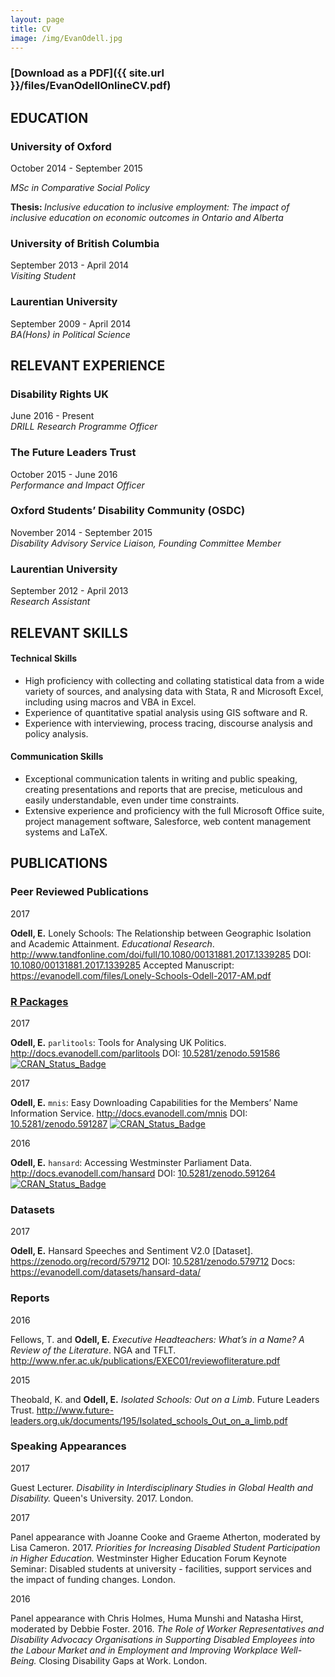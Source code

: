 ```yaml
---
layout: page
title: CV
image: /img/EvanOdell.jpg
---
```


### [Download as a PDF]({{ site.url }}/files/EvanOdellOnlineCV.pdf)

## EDUCATION

### University of Oxford

<div class="jobwrapper">
<div class="jobsidebar">October 2014 - September 2015</div>
  <div class="jobcontent"><p><em>MSc in Comparative Social Policy</em></p><p><strong>Thesis: </strong><em>Inclusive education to inclusive employment: The impact of inclusive education on economic outcomes in Ontario and Alberta</em></p></div>
    <div class="jobcleared"></div>
</div>

### University of British Columbia

<div class="jobwrapper">
<div class="jobsidebar">September 2013 - April 2014</div>
  <div class="jobcontent"><em>Visiting Student</em></div>
    <div class="jobcleared"></div>
</div>

### Laurentian University

<div class="jobwrapper">
<div class="jobsidebar">September 2009 - April 2014</div>
  <div class="jobcontent"><em>BA(Hons) in Political Science</em></div>
    <div class="jobcleared"></div>
</div>

## RELEVANT EXPERIENCE

### Disability Rights UK

<div class="jobwrapper">
<div class="jobsidebar">June 2016 - Present</div>
  <div class="jobcontent"><em>DRILL Research Programme Officer</em></div>
    <div class="jobcleared"></div>
</div>

### The Future Leaders Trust

<div class="jobwrapper">
<div class="jobsidebar">October 2015 - June 2016</div>
  <div class="jobcontent"><em>Performance and Impact Officer</em></div>
    <div class="jobcleared"></div>
</div>

### Oxford Students’ Disability Community (OSDC)

<div class="jobwrapper">
<div class="jobsidebar">November 2014 - September 2015</div>
  <div class="jobcontent"><em>Disability Advisory Service Liaison, Founding Committee Member</em></div>
    <div class="jobcleared"></div>
</div>

### Laurentian University

<div class="jobwrapper">
  <div class="jobsidebar">September 2012 - April 2013</div>
    <div class="jobcontent"><em>Research Assistant</em></div>
  <div class="jobcleared"></div>
</div>

## RELEVANT SKILLS

#### Technical Skills

* High proficiency with collecting and collating statistical data from a wide variety of sources, and analysing data with Stata, R and Microsoft Excel, including using macros and VBA in Excel.
* Experience of quantitative spatial analysis using GIS software and R.
* Experience with interviewing, process tracing, discourse analysis and policy analysis.

#### Communication Skills

* Exceptional communication talents in writing and public speaking, creating presentations and reports that are precise, meticulous and easily understandable, even under time constraints.
* Extensive experience and proficiency with the full Microsoft Office suite, project management software, Salesforce, web content management systems and LaTeX.

## PUBLICATIONS

### Peer Reviewed Publications

<div class="cvwrapper">
  <div class="cvsidebar">2017</div>
    <div class="cvcontent"><p><strong>Odell, E.</strong> Lonely Schools: The Relationship between Geographic Isolation and Academic Attainment. <em>Educational Research</em>. <a href="http://www.tandfonline.com/doi/full/10.1080/00131881.2017.1339285">http://www.tandfonline.com/doi/full/10.1080/00131881.2017.1339285</a> DOI: <a href="https://dx.doi.org/10.1080/00131881.2017.1339285">10.1080/00131881.2017.1339285</a> Accepted Manuscript: <a href="https://evanodell.com/files/Lonely-Schools-Odell-2017-AM.pdf">https://evanodell.com/files/Lonely-Schools-Odell-2017-AM.pdf</a></p></div>
  <div class="cvcleared"></div>
</div>

### [R Packages](/packages)

<div class="cvwrapper">
  <div class="cvsidebar">2017</div>
    <div class="cvcontent"><p><strong>Odell, E.</strong> <code>parlitools</code>: Tools for Analysing UK Politics. <a href="http://docs.evanodell.com/parlitools">http://docs.evanodell.com/parlitools</a> DOI: <a href="https://dx.doi.org/10.5281/zenodo.591586">10.5281/zenodo.591586</a> <a href="https://cran.r-project.org/package=parlitools"><img src="https://www.r-pkg.org/badges/version/parlitools" alt="CRAN_Status_Badge" /></a></p></div>
  <div class="cvcleared"></div>
  <div class="cvsidebar">2017</div>
    <div class="cvcontent"><p><strong>Odell, E.</strong> <code>mnis</code>: Easy Downloading Capabilities for the Members’ Name Information Service. <a href="http://docs.evanodell.com/mnis">http://docs.evanodell.com/mnis</a> DOI: <a href="https://dx.doi.org/10.5281/zenodo.591287">10.5281/zenodo.591287</a> <a href="https://cran.r-project.org/package=mnis"><img src="https://www.r-pkg.org/badges/version/mnis" alt="CRAN_Status_Badge" /></a></p></div>
  <div class="cvcleared"></div>
  <div class="cvsidebar">2016</div>
    <div class="cvcontent"><p><strong>Odell, E.</strong> <code>hansard</code>: Accessing Westminster Parliament Data. <a href="http://docs.evanodell.com/hansard">http://docs.evanodell.com/hansard</a> DOI: <a href="https://dx.doi.org/10.5281/zenodo.591264">10.5281/zenodo.591264</a> <a href="https://cran.r-project.org/package=hansard"><img src="https://www.r-pkg.org/badges/version/hansard" alt="CRAN_Status_Badge" /></a></p></div>
  <div class="cvcleared"></div>
</div>

### Datasets

<div class="cvwrapper">
  <div class="cvsidebar">2017</div>
    <div class="cvcontent"><p><strong>Odell, E.</strong> Hansard Speeches and Sentiment V2.0 [Dataset]. <a href="https://zenodo.org/record/579712">https://zenodo.org/record/579712</a> DOI: <a href="https://dx.doi.org/10.5281/zenodo.579712">10.5281/zenodo.579712</a> Docs: <a href="https://evanodell.com/datasets/hansard-data/">https://evanodell.com/datasets/hansard-data/</a></p></div>
  <div class="cvcleared"></div>
</div>

### Reports

<div class="cvwrapper">
  <div class="cvsidebar">2016</div>
    <div class="cvcontent"><p>Fellows, T. and <strong>Odell, E.</strong> <em>Executive Headteachers: What’s in a Name? A Review of the Literature</em>. NGA and TFLT. <a href="http://www.nfer.ac.uk/publications/EXEC01/reviewofliterature.pdf">http://www.nfer.ac.uk/publications/EXEC01/reviewofliterature.pdf</a></p></div>
  <div class="cvcleared"></div>
  <div class="cvsidebar">2015</div>
    <div class="cvcontent"><p>Theobald, K. and <strong>Odell, E.</strong> <em>Isolated Schools: Out on a Limb</em>. Future Leaders Trust. <a href="http://www.future-leaders.org.uk/documents/195/Isolated_schools_Out_on_a_limb.pdf">http://www.future-leaders.org.uk/documents/195/Isolated_schools_Out_on_a_limb.pdf</a></p></div>
  <div class="cvcleared"></div>
</div>

### Speaking Appearances

<div class="cvwrapper">
  <div class="cvsidebar">2017</div>
    <div class="cvcontent"><p>Guest Lecturer. <em>Disability in Interdisciplinary Studies in Global Health and Disability.</em> Queen's University. 2017. London.</p></div>
  <div class="cvcleared"></div>
  <div class="cvsidebar">2017</div>
    <div class="cvcontent"><p>Panel appearance with Joanne Cooke and Graeme Atherton, moderated by Lisa Cameron. 2017. <em>Priorities for Increasing Disabled Student Participation in Higher Education.</em> Westminster Higher Education Forum Keynote Seminar: Disabled students at university - facilities, support services and the impact of funding changes. London.</p></div>
  <div class="cvsidebar">2016</div>
    <div class="cvcontent"><p>Panel appearance with Chris Holmes, Huma Munshi and Natasha Hirst, moderated by Debbie Foster. 2016. <em>The Role of Worker Representatives and Disability Advocacy Organisations in Supporting Disabled Employees into the Labour Market and in Employment and Improving Workplace Well-Being.</em> Closing Disability Gaps at Work. London.</p></div>
  <div class="cvcleared"></div>
</div>
